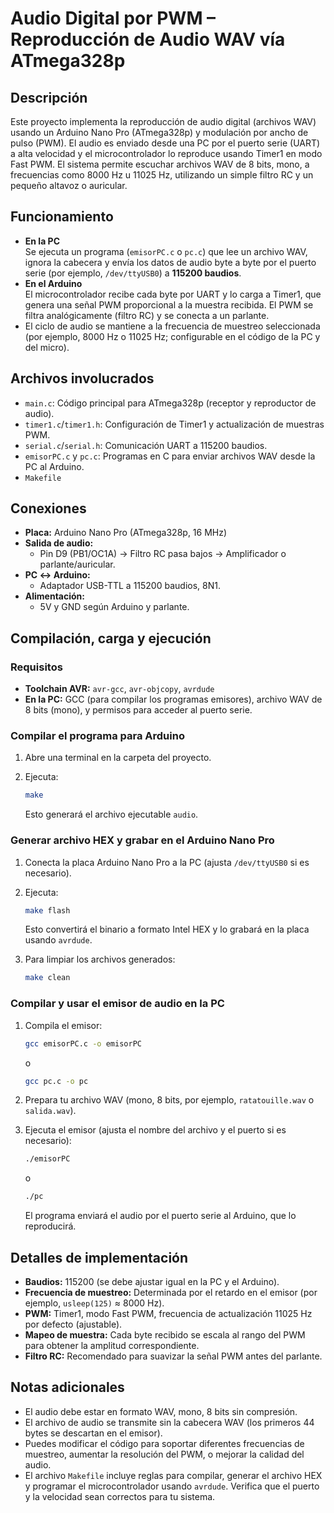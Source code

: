 # Audio Digital por PWM – Reproducción de Audio WAV vía ATmega328p

## Descripción

Este proyecto implementa la reproducción de audio digital (archivos WAV) usando un Arduino Nano Pro (ATmega328p) y modulación por ancho de pulso (PWM). El audio es enviado desde una PC por el puerto serie (UART) a alta velocidad y el microcontrolador lo reproduce usando Timer1 en modo Fast PWM. El sistema permite escuchar archivos WAV de 8 bits, mono, a frecuencias como 8000 Hz u 11025 Hz, utilizando un simple filtro RC y un pequeño altavoz o auricular.

## Funcionamiento

- **En la PC**  
  Se ejecuta un programa (`emisorPC.c` o `pc.c`) que lee un archivo WAV, ignora la cabecera y envía los datos de audio byte a byte por el puerto serie (por ejemplo, `/dev/ttyUSB0`) a **115200 baudios**.
- **En el Arduino**  
  El microcontrolador recibe cada byte por UART y lo carga a Timer1, que genera una señal PWM proporcional a la muestra recibida. El PWM se filtra analógicamente (filtro RC) y se conecta a un parlante.
- El ciclo de audio se mantiene a la frecuencia de muestreo seleccionada (por ejemplo, 8000 Hz o 11025 Hz; configurable en el código de la PC y del micro).

## Archivos involucrados

- `main.c`: Código principal para ATmega328p (receptor y reproductor de audio).
- `timer1.c`/`timer1.h`: Configuración de Timer1 y actualización de muestras PWM.
- `serial.c`/`serial.h`: Comunicación UART a 115200 baudios.
- `emisorPC.c` y `pc.c`: Programas en C para enviar archivos WAV desde la PC al Arduino.
- `Makefile`

## Conexiones

- **Placa:** Arduino Nano Pro (ATmega328p, 16 MHz)
- **Salida de audio:**  
  - Pin D9 (PB1/OC1A) → Filtro RC pasa bajos → Amplificador o parlante/auricular.
- **PC ↔ Arduino:**  
  - Adaptador USB-TTL a 115200 baudios, 8N1.
- **Alimentación:**  
  - 5V y GND según Arduino y parlante.

## Compilación, carga y ejecución

### Requisitos

- **Toolchain AVR:** `avr-gcc`, `avr-objcopy`, `avrdude`
- **En la PC:** GCC (para compilar los programas emisores), archivo WAV de 8 bits (mono), y permisos para acceder al puerto serie.

### Compilar el programa para Arduino

1. Abre una terminal en la carpeta del proyecto.
2. Ejecuta:

   ```sh
   make
   ```

   Esto generará el archivo ejecutable `audio`.

### Generar archivo HEX y grabar en el Arduino Nano Pro

1. Conecta la placa Arduino Nano Pro a la PC (ajusta `/dev/ttyUSB0` si es necesario).
2. Ejecuta:

   ```sh
   make flash
   ```

   Esto convertirá el binario a formato Intel HEX y lo grabará en la placa usando `avrdude`.

3. Para limpiar los archivos generados:

   ```sh
   make clean
   ```

### Compilar y usar el emisor de audio en la PC

1. Compila el emisor:

   ```sh
   gcc emisorPC.c -o emisorPC
   ```

   o

   ```sh
   gcc pc.c -o pc
   ```

2. Prepara tu archivo WAV (mono, 8 bits, por ejemplo, `ratatouille.wav` o `salida.wav`).
3. Ejecuta el emisor (ajusta el nombre del archivo y el puerto si es necesario):

   ```sh
   ./emisorPC
   ```

   o

   ```sh
   ./pc
   ```

   El programa enviará el audio por el puerto serie al Arduino, que lo reproducirá.

## Detalles de implementación

- **Baudios:** 115200 (se debe ajustar igual en la PC y el Arduino).
- **Frecuencia de muestreo:** Determinada por el retardo en el emisor (por ejemplo, `usleep(125)` ≈ 8000 Hz).
- **PWM:** Timer1, modo Fast PWM, frecuencia de actualización 11025 Hz por defecto (ajustable).
- **Mapeo de muestra:** Cada byte recibido se escala al rango del PWM para obtener la amplitud correspondiente.
- **Filtro RC:** Recomendado para suavizar la señal PWM antes del parlante.

## Notas adicionales

- El audio debe estar en formato WAV, mono, 8 bits sin compresión.
- El archivo de audio se transmite sin la cabecera WAV (los primeros 44 bytes se descartan en el emisor).
- Puedes modificar el código para soportar diferentes frecuencias de muestreo, aumentar la resolución del PWM, o mejorar la calidad del audio.
- El archivo `Makefile` incluye reglas para compilar, generar el archivo HEX y programar el microcontrolador usando `avrdude`. Verifica que el puerto y la velocidad sean correctos para tu sistema.

